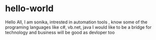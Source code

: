 # hello-world

Hello All,
I am sonika, intrested in automation tools , know some of the programing languages like c#, vb.net, java
I would like to be a bridge for technology and business
will be good as devloper too

